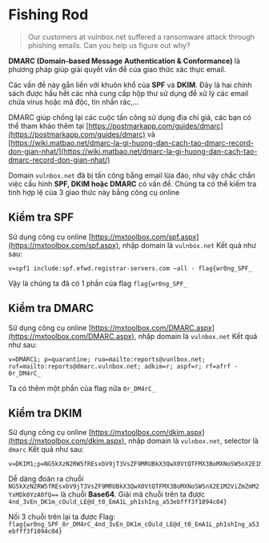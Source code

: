 # Fishing Rod
>Our customers at vulnbox.net suffered a ransomware attack through phishing emails. Can you help us figure out why?

**DMARC (Domain-based Message Authentication & Conformance)** là phương pháp giúp giải quyết vấn đề của giao thức xác thực email.

Các vấn đề này gắn liền với khuôn khổ của **SPF** và **DKIM**. Đây là hai chính sách được hầu hết các nhà cung cấp hộp thư sử dụng để xử lý các email chứa virus hoặc mã độc, tin nhắn rác,...

DMARC giúp chống lại các cuộc tấn công sử dụng địa chỉ giả, các bạn có thể tham khảo thêm tại [https://postmarkapp.com/guides/dmarc](https://postmarkapp.com/guides/dmarc) và [https://wiki.matbao.net/dmarc-la-gi-huong-dan-cach-tao-dmarc-record-don-gian-nhat/](https://wiki.matbao.net/dmarc-la-gi-huong-dan-cach-tao-dmarc-record-don-gian-nhat/)

Domain `vulnbox.net` đã bị tấn công bằng email lừa đảo, như vậy chắc chắn việc cấu hình **SPF, DKIM hoặc DMARC** có vấn đề.
Chúng ta có thể kiếm tra tính hợp lệ của 3 giao thức này bằng công cụ online

## Kiểm tra SPF
Sử dụng công cụ online [https://mxtoolbox.com/spf.aspx](https://mxtoolbox.com/spf.aspx), nhập domain là `vulnbox.net`
Kết quả như sau:
```
v=spf1 include:spf.efwd.registrar-servers.com ~all - flag{wr0ng_SPF_
```

Vậy là chúng ta đã có 1 phần của flag `flag{wr0ng_SPF_`

## Kiểm tra DMARC
Sử dụng công cụ online [https://mxtoolbox.com/DMARC.aspx](https://mxtoolbox.com/DMARC.aspx), nhập domain là `vulnbox.net`
Kết quả như sau:
```
v=DMARC1; p=quarantine; rua=mailto:reports@vunlbox.net; ruf=mailto:reports@dmarc.vulnbox.net; adkim=r; aspf=r; rf=afrf - 0r_DM4rC_
```
Ta có thêm một phần của flag nữa `0r_DM4rC_`

## Kiểm tra DKIM
Sử dụng công cụ online [https://mxtoolbox.com/dkim.aspx](https://mxtoolbox.com/dkim.aspx), nhập domain là `vulnbox.net`, selector là `dmarc`
Kết quả như sau:
```
v=DKIM1;p=NG5kXzN2RW5fREsxbV9jT3VsZF9MRUBkX3QwX0VtQTFMX3BoMXNoSW5nX2E1M2ViZmZmM2YxMDk0YzA0fQ==
```
Dễ dàng đoán ra chuỗi `NG5kXzN2RW5fREsxbV9jT3VsZF9MRUBkX3QwX0VtQTFMX3BoMXNoSW5nX2E1M2ViZmZmM2YxMDk0YzA0fQ==` là chuỗi **Base64**. Giải mã chuỗi trên ta được `4nd_3vEn_DK1m_cOuld_LE@d_t0_EmA1L_ph1shIng_a53ebfff3f1094c04}`

Nối 3 chuỗi trên lại ta được Flag: `flag{wr0ng_SPF_0r_DM4rC_4nd_3vEn_DK1m_cOuld_LE@d_t0_EmA1L_ph1shIng_a53ebfff3f1094c04}`